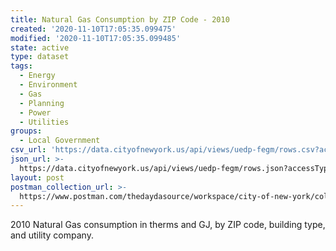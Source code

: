 ```yaml
---
title: Natural Gas Consumption by ZIP Code - 2010
created: '2020-11-10T17:05:35.099475'
modified: '2020-11-10T17:05:35.099485'
state: active
type: dataset
tags:
  - Energy
  - Environment
  - Gas
  - Planning
  - Power
  - Utilities
groups:
  - Local Government
csv_url: 'https://data.cityofnewyork.us/api/views/uedp-fegm/rows.csv?accessType=DOWNLOAD'
json_url: >-
  https://data.cityofnewyork.us/api/views/uedp-fegm/rows.json?accessType=DOWNLOAD
layout: post
postman_collection_url: >-
  https://www.postman.com/thedaydasource/workspace/city-of-new-york/collection/15909983-c2dca044-354c-4383-9df0-3e260cb734b1
---
```

2010 Natural Gas consumption in therms and GJ, by ZIP code, building type, and utility company.
